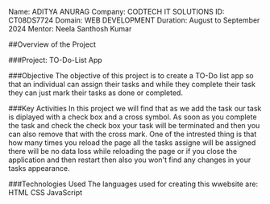 Name: ADITYA ANURAG
Company: CODTECH IT SOLUTIONS
ID: CT08DS7724
Domain: WEB DEVELOPMENT
Duration: August to September 2024
Mentor: Neela Santhosh Kumar

##Overview of the Project

###Project: TO-Do-List App

###Objective
The objective of this project is to create a TO-Do list app so that an individual can assign their tasks and while they complete their task they can just mark their tasks as done or completed.

###Key Activities
In this project we will find that as we add the task our task is diplayed with a check box and a cross symbol.
As soon as you complete the task and check the check box your task will be terminated and then you can also remove that with the cross mark.
One of the intrested thing is that how many times you reload the page all the tasks assigne will be assigned there will be no data loss while reloading the page or if you close the application and then restart then also you won't find any changes in your tasks appearance.

###Technologies Used
The languages used for creating this wwebsite are:
HTML
CSS
JavaScript
